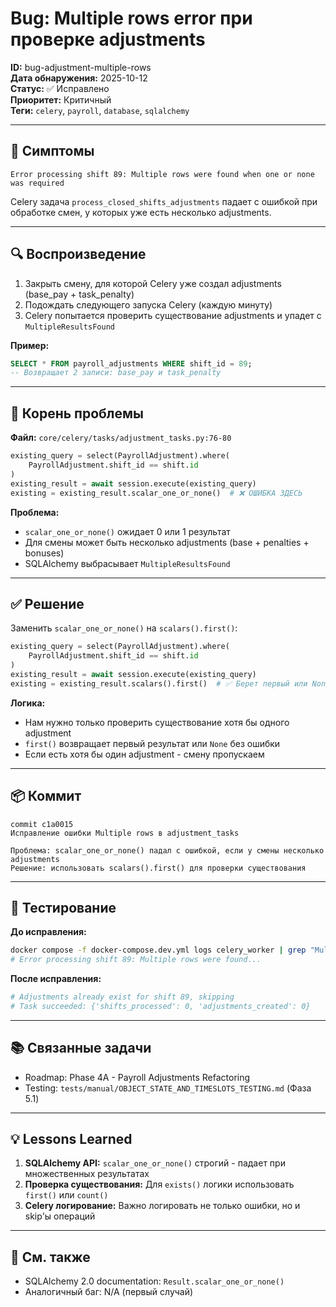 # Bug: Multiple rows error при проверке adjustments

**ID:** bug-adjustment-multiple-rows  
**Дата обнаружения:** 2025-10-12  
**Статус:** ✅ Исправлено  
**Приоритет:** Критичный  
**Теги:** `celery`, `payroll`, `database`, `sqlalchemy`

---

## 🐛 Симптомы

```
Error processing shift 89: Multiple rows were found when one or none was required
```

Celery задача `process_closed_shifts_adjustments` падает с ошибкой при обработке смен, у которых уже есть несколько adjustments.

---

## 🔍 Воспроизведение

1. Закрыть смену, для которой Celery уже создал adjustments (base_pay + task_penalty)
2. Подождать следующего запуска Celery (каждую минуту)
3. Celery попытается проверить существование adjustments и упадет с `MultipleResultsFound`

**Пример:**
```sql
SELECT * FROM payroll_adjustments WHERE shift_id = 89;
-- Возвращает 2 записи: base_pay и task_penalty
```

---

## 🔧 Корень проблемы

**Файл:** `core/celery/tasks/adjustment_tasks.py:76-80`

```python
existing_query = select(PayrollAdjustment).where(
    PayrollAdjustment.shift_id == shift.id
)
existing_result = await session.execute(existing_query)
existing = existing_result.scalar_one_or_none()  # ❌ ОШИБКА ЗДЕСЬ
```

**Проблема:** 
- `scalar_one_or_none()` ожидает 0 или 1 результат
- Для смены может быть несколько adjustments (base + penalties + bonuses)
- SQLAlchemy выбрасывает `MultipleResultsFound`

---

## ✅ Решение

Заменить `scalar_one_or_none()` на `scalars().first()`:

```python
existing_query = select(PayrollAdjustment).where(
    PayrollAdjustment.shift_id == shift.id
)
existing_result = await session.execute(existing_query)
existing = existing_result.scalars().first()  # ✅ Берет первый или None
```

**Логика:**
- Нам нужно только проверить существование хотя бы одного adjustment
- `first()` возвращает первый результат или `None` без ошибки
- Если есть хотя бы один adjustment - смену пропускаем

---

## 📦 Коммит

```
commit c1a0015
Исправление ошибки Multiple rows в adjustment_tasks

Проблема: scalar_one_or_none() падал с ошибкой, если у смены несколько adjustments
Решение: использовать scalars().first() для проверки существования
```

---

## 🧪 Тестирование

**До исправления:**
```bash
docker compose -f docker-compose.dev.yml logs celery_worker | grep "Multiple rows"
# Error processing shift 89: Multiple rows were found...
```

**После исправления:**
```bash
# Adjustments already exist for shift 89, skipping
# Task succeeded: {'shifts_processed': 0, 'adjustments_created': 0}
```

---

## 📚 Связанные задачи

- Roadmap: Phase 4A - Payroll Adjustments Refactoring
- Testing: `tests/manual/OBJECT_STATE_AND_TIMESLOTS_TESTING.md` (Фаза 5.1)

---

## 💡 Lessons Learned

1. **SQLAlchemy API:** `scalar_one_or_none()` строгий - падает при множественных результатах
2. **Проверка существования:** Для `exists()` логики использовать `first()` или `count()`
3. **Celery логирование:** Важно логировать не только ошибки, но и skip'ы операций

---

## 🔗 См. также

- SQLAlchemy 2.0 documentation: `Result.scalar_one_or_none()`
- Аналогичный баг: N/A (первый случай)

